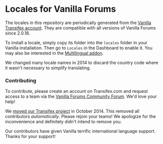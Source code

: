 Locales for Vanilla Forums 
=======

The locales in this repository are periodically generated from the [Vanilla Transifex account](https://www.transifex.com/projects/p/vanilla/). They are compatible with all versions of Vanilla Forums since 2.0.18.

To install a locale, simply copy its folder into the `locales` folder in your Vanilla installation. Then go to `Locales` in the Dashboard to enable it. You may also be interested in the [Multilingual addon](https://open.vanillaforums.com/addon/multilingual-plugin).

We changed many locale names in 2014 to discard the country code where it wasn't necessary to simplify translating.

### Contributing

To contribute, please create an account on Transifex.com and request access to a team via the [Vanilla Forums Community Forum](https://open.vanillaforums.com/discussions). We'd love your help!

We [moved our Transifex project](https://open.vanillaforums.com/discussion/28108/vanillas-transifex-moved-rejoin-your-team#latest) in October 2014. This removed all contributors _automatically_. Please rejoin your teams! We apologize for the inconvenience and definitely didn't intend to remove you.

Our contributors have given Vanilla terrific international language support. Thanks for your support!
